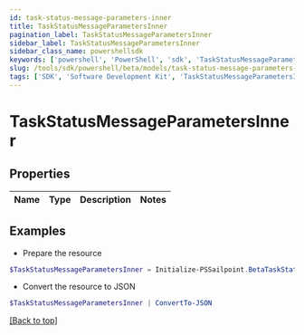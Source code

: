 ```yaml
---
id: task-status-message-parameters-inner
title: TaskStatusMessageParametersInner
pagination_label: TaskStatusMessageParametersInner
sidebar_label: TaskStatusMessageParametersInner
sidebar_class_name: powershellsdk
keywords: ['powershell', 'PowerShell', 'sdk', 'TaskStatusMessageParametersInner'] 
slug: /tools/sdk/powershell/beta/models/task-status-message-parameters-inner
tags: ['SDK', 'Software Development Kit', 'TaskStatusMessageParametersInner']
---
```



# TaskStatusMessageParametersInner

## Properties

Name | Type | Description | Notes
------------ | ------------- | ------------- | -------------

## Examples

- Prepare the resource
```powershell
$TaskStatusMessageParametersInner = Initialize-PSSailpoint.BetaTaskStatusMessageParametersInner 
```

- Convert the resource to JSON
```powershell
$TaskStatusMessageParametersInner | ConvertTo-JSON
```


[[Back to top]](#) 

